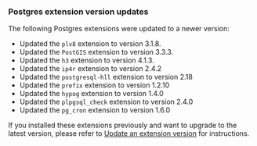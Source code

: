 ### Postgres extension version updates

The following Postgres extensions were updated to a newer version:

- Updated the `plv8` extension to version 3.1.8.
- Updated the `PostGIS` extension to version 3.3.3.
- Updated the `h3` extension to version 4.1.3.
- Updated the `ip4r` extension to version 2.4.2
- Updated the `postgresql-hll` extension to version 2.18
- Updated the `prefix` extension to version 1.2.10
- Updated the `hypog` extension to version 1.4.0
- Updated the `plpgsql_check` extension to version 2.4.0
- Updated the `pg_cron` extension to version 1.6.0

If you installed these extensions previously and want to upgrade to the latest version, please refer to [Update an extension version](/docs/extensions/pg-extensions#update-an-extension-version) for instructions.
